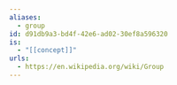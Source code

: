 ```yaml
---
aliases:
  - group
id: d91db9a3-bd4f-42e6-ad02-30ef8a596320
is:
  - "[[concept]]"
urls:
  - https://en.wikipedia.org/wiki/Group
---
```

